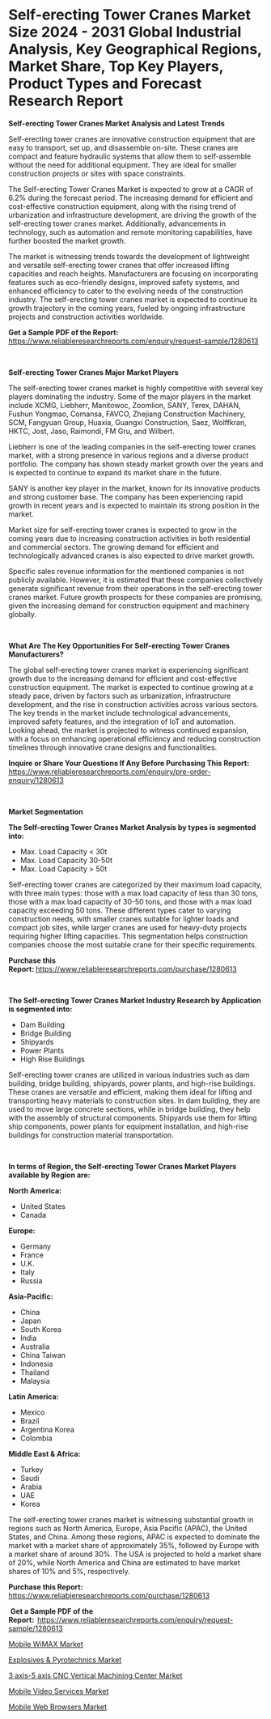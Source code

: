 <p><h1>Self-erecting Tower Cranes Market Size 2024 - 2031 Global Industrial Analysis, Key Geographical Regions, Market Share, Top Key Players, Product Types and Forecast Research Report</h1></p><p><strong>Self-erecting Tower Cranes Market Analysis and Latest Trends</strong></p>
<p><p>Self-erecting tower cranes are innovative construction equipment that are easy to transport, set up, and disassemble on-site. These cranes are compact and feature hydraulic systems that allow them to self-assemble without the need for additional equipment. They are ideal for smaller construction projects or sites with space constraints.</p><p>The Self-erecting Tower Cranes Market is expected to grow at a CAGR of 6.2% during the forecast period. The increasing demand for efficient and cost-effective construction equipment, along with the rising trend of urbanization and infrastructure development, are driving the growth of the self-erecting tower cranes market. Additionally, advancements in technology, such as automation and remote monitoring capabilities, have further boosted the market growth.</p><p>The market is witnessing trends towards the development of lightweight and versatile self-erecting tower cranes that offer increased lifting capacities and reach heights. Manufacturers are focusing on incorporating features such as eco-friendly designs, improved safety systems, and enhanced efficiency to cater to the evolving needs of the construction industry. The self-erecting tower cranes market is expected to continue its growth trajectory in the coming years, fueled by ongoing infrastructure projects and construction activities worldwide.</p></p>
<p><strong>Get a Sample PDF of the Report:&nbsp;</strong> <a href="https://www.reliableresearchreports.com/enquiry/request-sample/1280613">https://www.reliableresearchreports.com/enquiry/request-sample/1280613</a></p>
<p>&nbsp;</p>
<p><strong>Self-erecting Tower Cranes Major Market Players</strong></p>
<p><p>The self-erecting tower cranes market is highly competitive with several key players dominating the industry. Some of the major players in the market include XCMG, Liebherr, Manitowoc, Zoomlion, SANY, Terex, DAHAN, Fushun Yongmao, Comansa, FAVCO, Zhejiang Construction Machinery, SCM, Fangyuan Group, Huaxia, Guangxi Construction, Saez, Wolffkran, HKTC, Jost, Jaso, Raimondi, FM Gru, and Wilbert.</p><p>Liebherr is one of the leading companies in the self-erecting tower cranes market, with a strong presence in various regions and a diverse product portfolio. The company has shown steady market growth over the years and is expected to continue to expand its market share in the future.</p><p>SANY is another key player in the market, known for its innovative products and strong customer base. The company has been experiencing rapid growth in recent years and is expected to maintain its strong position in the market.</p><p>Market size for self-erecting tower cranes is expected to grow in the coming years due to increasing construction activities in both residential and commercial sectors. The growing demand for efficient and technologically advanced cranes is also expected to drive market growth.</p><p>Specific sales revenue information for the mentioned companies is not publicly available. However, it is estimated that these companies collectively generate significant revenue from their operations in the self-erecting tower cranes market. Future growth prospects for these companies are promising, given the increasing demand for construction equipment and machinery globally.</p></p>
<p>&nbsp;</p>
<p><strong>What Are The Key Opportunities For Self-erecting Tower Cranes Manufacturers?</strong></p>
<p><p>The global self-erecting tower cranes market is experiencing significant growth due to the increasing demand for efficient and cost-effective construction equipment. The market is expected to continue growing at a steady pace, driven by factors such as urbanization, infrastructure development, and the rise in construction activities across various sectors. The key trends in the market include technological advancements, improved safety features, and the integration of IoT and automation. Looking ahead, the market is projected to witness continued expansion, with a focus on enhancing operational efficiency and reducing construction timelines through innovative crane designs and functionalities.</p></p>
<p><strong>Inquire or Share Your Questions If Any Before Purchasing This Report:</strong> <a href="https://www.reliableresearchreports.com/enquiry/pre-order-enquiry/1280613">https://www.reliableresearchreports.com/enquiry/pre-order-enquiry/1280613</a></p>
<p>&nbsp;</p>
<p><strong>Market Segmentation</strong></p>
<p><strong>The Self-erecting Tower Cranes Market Analysis by types is segmented into:</strong></p>
<p><ul><li>Max. Load Capacity < 30t</li><li>Max. Load Capacity 30-50t</li><li>Max. Load Capacity > 50t</li></ul></p>
<p><p>Self-erecting tower cranes are categorized by their maximum load capacity, with three main types: those with a max load capacity of less than 30 tons, those with a max load capacity of 30-50 tons, and those with a max load capacity exceeding 50 tons. These different types cater to varying construction needs, with smaller cranes suitable for lighter loads and compact job sites, while larger cranes are used for heavy-duty projects requiring higher lifting capacities. This segmentation helps construction companies choose the most suitable crane for their specific requirements.</p></p>
<p><strong>Purchase this Report:&nbsp;</strong><a href="https://www.reliableresearchreports.com/purchase/1280613">https://www.reliableresearchreports.com/purchase/1280613</a></p>
<p>&nbsp;</p>
<p><strong>The Self-erecting Tower Cranes Market Industry Research by Application is segmented into:</strong></p>
<p><ul><li>Dam Building</li><li>Bridge Building</li><li>Shipyards</li><li>Power Plants</li><li>High Rise Buildings</li></ul></p>
<p><p>Self-erecting tower cranes are utilized in various industries such as dam building, bridge building, shipyards, power plants, and high-rise buildings. These cranes are versatile and efficient, making them ideal for lifting and transporting heavy materials to construction sites. In dam building, they are used to move large concrete sections, while in bridge building, they help with the assembly of structural components. Shipyards use them for lifting ship components, power plants for equipment installation, and high-rise buildings for construction material transportation.</p></p>
<p>&nbsp;</p>
<p><strong>In terms of Region, the Self-erecting Tower Cranes Market Players available by Region are:</strong></p>
<p>
    <p> <strong> North America: </strong>
        <ul>
            <li>United States</li>
            <li>Canada</li>
        </ul>
        </p> 
    <p> <strong> Europe: </strong>
        <ul>
            <li>Germany</li>
            <li>France</li>
            <li>U.K.</li>
            <li>Italy</li>
            <li>Russia</li>
        </ul>
        </p> 
    <p> <strong> Asia-Pacific: </strong>
        <ul>
            <li>China</li>
            <li>Japan</li>
            <li>South Korea</li>
            <li>India</li>
            <li>Australia</li>
            <li>China Taiwan</li>
            <li>Indonesia</li>
            <li>Thailand</li>
            <li>Malaysia</li>
        </ul>
        </p> 
    <p> <strong> Latin America: </strong>
        <ul>
            <li>Mexico</li>
            <li>Brazil</li>
            <li>Argentina Korea</li>
            <li>Colombia</li>
        </ul>
        </p> 
    <p> <strong> Middle East & Africa: </strong>
        <ul>
            <li>Turkey</li>
            <li>Saudi</li>
            <li>Arabia</li>
            <li>UAE</li>
            <li>Korea</li>
        </ul>
    </p>
    </p>
<p><p>The self-erecting tower cranes market is witnessing substantial growth in regions such as North America, Europe, Asia Pacific (APAC), the United States, and China. Among these regions, APAC is expected to dominate the market with a market share of approximately 35%, followed by Europe with a market share of around 30%. The USA is projected to hold a market share of 20%, while North America and China are estimated to have market shares of 10% and 5%, respectively.</p></p>
<p><strong>Purchase this Report: </strong><a href="https://www.reliableresearchreports.com/purchase/1280613">https://www.reliableresearchreports.com/purchase/1280613</a></p>
<p>&nbsp;<strong>Get a Sample PDF of the Report:&nbsp;&nbsp;</strong><a href="https://www.reliableresearchreports.com/enquiry/request-sample/1280613">https://www.reliableresearchreports.com/enquiry/request-sample/1280613</a></p>
<p><strong></strong></p>
<p><p><a href="https://medium.com/p/cc6802e7cf4e/edit">Mobile WiMAX Market</a></p><p><a href="https://github.com/suaretopek9/Market-Research-Report-List-1/blob/main/explosives-pyrotechnics-market.md">Explosives & Pyrotechnics Market</a></p><p><a href="https://github.com/mharielmesa/Market-Research-Report-List-2/blob/main/3-axis-5-axis-cnc-vertical-machining-center-market.md">3 axis-5 axis CNC Vertical Machining Center Market</a></p><p><a href="https://medium.com/@bobbysalazar65/mobile-video-services-market-furnishes-information-on-market-share-market-trends-and-market-374a3b8a5b49">Mobile Video Services Market</a></p><p><a href="https://medium.com/p/704ffdedd65a/edit">Mobile Web Browsers Market</a></p></p>